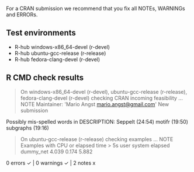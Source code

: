 For a CRAN submission we recommend that you fix all NOTEs, WARNINGs and ERRORs.
## Test environments
- R-hub windows-x86_64-devel (r-devel)
- R-hub ubuntu-gcc-release (r-release)
- R-hub fedora-clang-devel (r-devel)

## R CMD check results
> On windows-x86_64-devel (r-devel), ubuntu-gcc-release (r-release), fedora-clang-devel (r-devel)
  checking CRAN incoming feasibility ... NOTE
  Maintainer: 'Mario Angst <mario.angst@gmail.com>'
  New submission
  
  Possibly mis-spelled words in DESCRIPTION:
    Seppelt (24:54)
    motifr (19:50)
    subgraphs (19:16)

> On ubuntu-gcc-release (r-release)
  checking examples ... NOTE
  Examples with CPU or elapsed time > 5s
             user system elapsed
  dummy_net 4.039  0.174   5.882

0 errors ✓ | 0 warnings ✓ | 2 notes x
